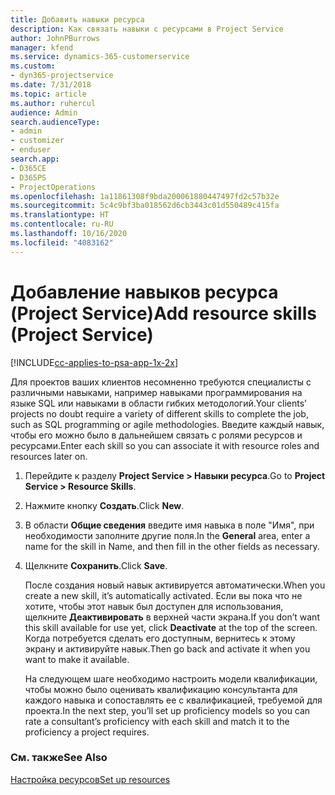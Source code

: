 ```yaml
---
title: Добавить навыки ресурса
description: Как связать навыки с ресурсами в Project Service
author: JohnPBurrows
manager: kfend
ms.service: dynamics-365-customerservice
ms.custom:
- dyn365-projectservice
ms.date: 7/31/2018
ms.topic: article
ms.author: ruhercul
audience: Admin
search.audienceType:
- admin
- customizer
- enduser
search.app:
- D365CE
- D365PS
- ProjectOperations
ms.openlocfilehash: 1a11861308f9bda200061880447497fd2c57b32e
ms.sourcegitcommit: 5c4c9bf3ba018562d6cb3443c01d550489c415fa
ms.translationtype: HT
ms.contentlocale: ru-RU
ms.lasthandoff: 10/16/2020
ms.locfileid: "4083162"
---
```

# <a name="add-resource-skills-project-service"></a><span data-ttu-id="41c50-103">Добавление навыков ресурса (Project Service)</span><span class="sxs-lookup"><span data-stu-id="41c50-103">Add resource skills (Project Service)</span></span>

[!INCLUDE[cc-applies-to-psa-app-1x-2x](../includes/cc-applies-to-psa-app-1x-2x.md)]

<span data-ttu-id="41c50-104">Для проектов ваших клиентов несомненно требуются специалисты с различными навыками, например навыками программирования на языке SQL или навыками в области гибких методологий.</span><span class="sxs-lookup"><span data-stu-id="41c50-104">Your clients’ projects no doubt require a variety of different skills to complete the job, such as SQL programming or agile methodologies.</span></span> <span data-ttu-id="41c50-105">Введите каждый навык, чтобы его можно было в дальнейшем связать с ролями ресурсов и ресурсами.</span><span class="sxs-lookup"><span data-stu-id="41c50-105">Enter each skill so you can associate it with resource roles and resources later on.</span></span>  
  
1. <span data-ttu-id="41c50-106">Перейдите к разделу **Project Service > Навыки ресурса**.</span><span class="sxs-lookup"><span data-stu-id="41c50-106">Go to **Project Service > Resource Skills**.</span></span>  
  
2. <span data-ttu-id="41c50-107">Нажмите кнопку **Создать**.</span><span class="sxs-lookup"><span data-stu-id="41c50-107">Click **New**.</span></span>  
  
3. <span data-ttu-id="41c50-108">В области **Общие сведения** введите имя навыка в поле "Имя", при необходимости заполните другие поля.</span><span class="sxs-lookup"><span data-stu-id="41c50-108">In the **General** area, enter a name for the skill in Name, and then fill in the other fields as necessary.</span></span>  
  
4. <span data-ttu-id="41c50-109">Щелкните **Сохранить**.</span><span class="sxs-lookup"><span data-stu-id="41c50-109">Click **Save**.</span></span>  
  
   <span data-ttu-id="41c50-110">После создания новый навык активируется автоматически.</span><span class="sxs-lookup"><span data-stu-id="41c50-110">When you create a new skill, it’s automatically activated.</span></span> <span data-ttu-id="41c50-111">Если вы пока что не хотите, чтобы этот навык был доступен для использования, щелкните **Деактивировать** в верхней части экрана.</span><span class="sxs-lookup"><span data-stu-id="41c50-111">If you don’t want this skill available for use yet, click **Deactivate** at the top of the screen.</span></span> <span data-ttu-id="41c50-112">Когда потребуется сделать его доступным, вернитесь к этому экрану и активируйте навык.</span><span class="sxs-lookup"><span data-stu-id="41c50-112">Then go back and activate it when you want to make it available.</span></span>  
  
   <span data-ttu-id="41c50-113">На следующем шаге необходимо настроить модели квалификации, чтобы можно было оценивать квалификацию консультанта для каждого навыка и сопоставлять ее с квалификацией, требуемой для проекта.</span><span class="sxs-lookup"><span data-stu-id="41c50-113">In the next step, you’ll set up proficiency models so you can rate a consultant’s proficiency with each skill and match it to the proficiency a project requires.</span></span>  
  
### <a name="see-also"></a><span data-ttu-id="41c50-114">См. также</span><span class="sxs-lookup"><span data-stu-id="41c50-114">See Also</span></span>  
 [<span data-ttu-id="41c50-115">Настройка ресурсов</span><span class="sxs-lookup"><span data-stu-id="41c50-115">Set up resources</span></span>](../psa/set-up-resources.md)
